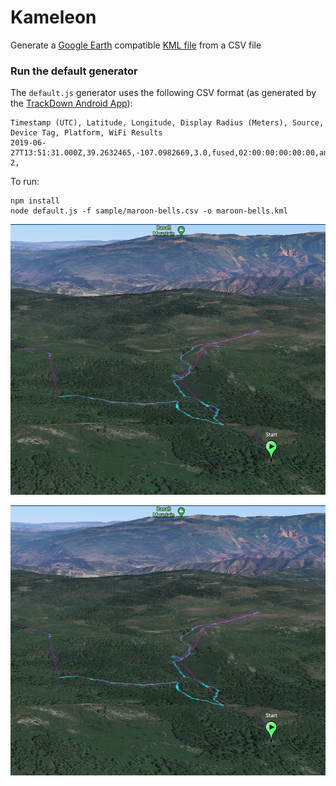 # Kameleon
Generate a [Google Earth](https://www.google.com/earth/) compatible [KML file](https://developers.google.com/kml/documentation/kml_tut) from a CSV file

### Run the default generator
The `default.js` generator uses the following CSV format (as generated by the [TrackDown Android App](https://github.com/Mierenga/track-down-android)):
```
Timestamp (UTC), Latitude, Longitude, Display Radius (Meters), Source, Device Tag, Platform, WiFi Results
2019-06-27T13:51:31.000Z,39.2632465,-107.0982669,3.0,fused,02:00:00:00:00:00,android/Google/Pixel 2,
```

To run:
```
npm install
node default.js -f sample/maroon-bells.csv -o maroon-bells.kml
```

![start marker](google-earth-screenshots/start-marker.png)

![start to finish](google-earth-screenshots/start-marker.png)